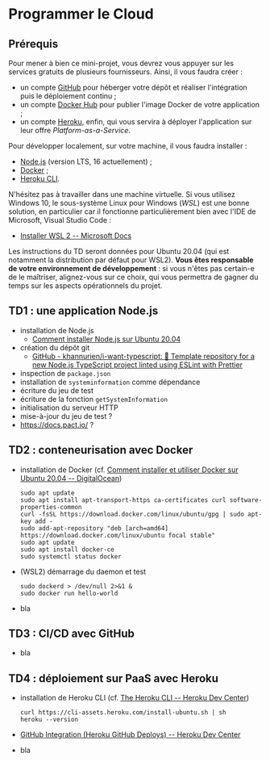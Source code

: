 # Programmer le Cloud

## Prérequis

Pour mener à bien ce mini-projet, vous devrez vous appuyer sur les services gratuits de plusieurs fournisseurs. Ainsi, il vous faudra créer :

* un compte [GitHub](https://github.com/) pour héberger votre dépôt et réaliser l'intégration puis le déploiement continu ;
* un compte [Docker Hub](https://hub.docker.com/) pour publier l'image Docker de votre application ;
* un compte [Heroku](https://www.heroku.com/), enfin, qui vous servira à déployer l'application sur leur offre *Platform-as-a-Service*.

Pour développer localement, sur votre machine, il vous faudra installer :

* [Node.js](https://nodejs.org/en/) (version LTS, 16 actuellement) ;
* [Docker](https://docs.docker.com/get-docker/) ;
* [Heroku CLI](https://devcenter.heroku.com/articles/heroku-cli).

N'hésitez pas à travailler dans une machine virtuelle. Si vous utilisez Windows 10, le sous-système Linux pour Windows (*WSL*) est une bonne solution, en particulier car il fonctionne particulièrement bien avec l'IDE de Microsoft, Visual Studio Code :

* [Installer WSL 2 -- Microsoft Docs](https://docs.microsoft.com/fr-fr/windows/wsl/install)

Les instructions du TD seront données pour Ubuntu 20.04 (qui est notamment la distribution par défaut pour WSL2). **Vous êtes responsable de votre environnement de développement** : si vous n'êtes pas certain-e de le maîtriser, alignez-vous sur ce choix, qui vous permettra de gagner du temps sur les aspects opérationnels du projet.

## TD1 : une application Node.js

* installation de Node.js
  * [Comment installer Node.js sur Ubuntu 20.04](https://www.digitalocean.com/community/tutorials/how-to-install-node-js-on-ubuntu-20-04-fr)
* création du dépôt git
  * [GitHub - khannurien/i-want-typescript: 📜 Template repository for a new Node.js TypeScript project linted using ESLint with Prettier](https://github.com/khannurien/i-want-typescript)
* inspection de `package.json`
* installation de `systeminformation` comme dépendance
* écriture du jeu de test
* écriture de la fonction `getSystemInformation`
* initialisation du serveur HTTP
* mise-à-jour du jeu de test ?
* https://docs.pact.io/ ?

## TD2 : conteneurisation avec Docker

* installation de Docker (cf. [Comment installer et utiliser Docker sur Ubuntu 20.04 -- DigitalOcean](https://www.digitalocean.com/community/tutorials/how-to-install-and-use-docker-on-ubuntu-20-04-fr))
  
  ```shell
  sudo apt update
  sudo apt install apt-transport-https ca-certificates curl software-properties-common
  curl -fsSL https://download.docker.com/linux/ubuntu/gpg | sudo apt-key add -
  sudo add-apt-repository "deb [arch=amd64] https://download.docker.com/linux/ubuntu focal stable"
  sudo apt update
  sudo apt install docker-ce
  sudo systemctl status docker
  ```

* (WSL2) démarrage du daemon et test
  
  ```shell
  sudo dockerd > /dev/null 2>&1 &
  sudo docker run hello-world
  ```

* bla

## TD3 : CI/CD avec GitHub

* bla

## TD4 : déploiement sur PaaS avec Heroku

* installation de Heroku CLI (cf. [The Heroku CLI -- Heroku Dev Center](https://devcenter.heroku.com/articles/heroku-cli#download-and-install))
  
  ```shell
  curl https://cli-assets.heroku.com/install-ubuntu.sh | sh
  heroku --version
  ```

* [GitHub Integration (Heroku GitHub Deploys) -- Heroku Dev Center](https://devcenter.heroku.com/articles/github-integration#enabling-github-integration)
* bla
